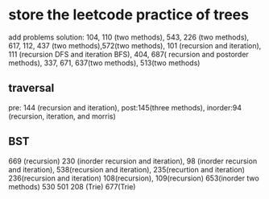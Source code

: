 # store the leetcode practice of trees
add problems solution:
104, 110 (two methods), 543, 226 (two methods), 617, 112, 437 (two methods),572(two methods),
101 (recursion and iteration), 111 (recursion DFS and iteration BFS), 404, 687( recursion and postorder methods),
337, 671, 637(two methods), 513(two methods)
## traversal
pre: 144 (recursion and iteration), post:145(three methods), inorder:94 (recursion, iteration, and morris)
## BST
669 (recursion) 230 (inorder recursion and iteration), 98 (inorder recursion and iteration), 538(recursion and iteration),
235(recurtion and iteration) 236(recursion and iteration) 108(recursion), 109(recursion) 653(inorder two methods) 530
501 208 (Trie) 677(Trie)
